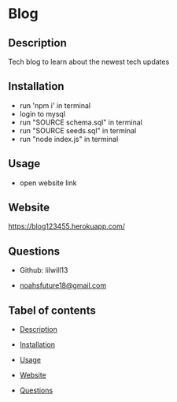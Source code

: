 # Blog
## Description
Tech blog to learn about the newest tech updates

## Installation

- run 'npm i' in terminal
- login to mysql 
- run "SOURCE schema.sql" in terminal
- run "SOURCE seeds.sql" in terminal
- run "node index.js" in terminal

## Usage

- open website link

## Website

https://blog123455.herokuapp.com/

## Questions 

- Github: lilwill13

- noahsfuture18@gmail.com

## Tabel of contents

- [Description](#description)

- [Installation](#installation)

- [Usage](#usage)

- [Website](#website)

- [Questions](#questions)